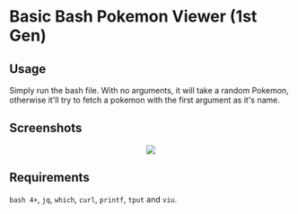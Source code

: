 # Basic Bash Pokemon Viewer (1st Gen)

## Usage

Simply run the bash file.
With no arguments, it will take a random Pokemon, otherwise it'll try to fetch a pokemon with the first argument as it's name. 

## Screenshots

<p align="center">
  <img src="https://i.imgur.com/6b8TSI3.png">
</p>

## Requirements

`bash 4+`, `jq`, `which`, `curl`, `printf`, `tput` and `viu`.
